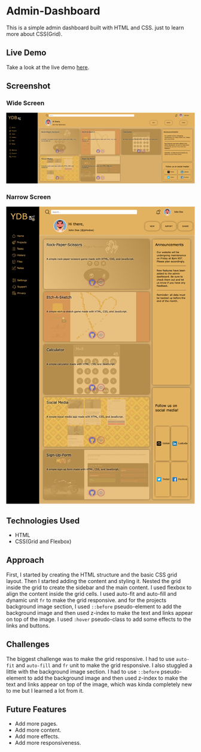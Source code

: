 # Admin-Dashboard

This is a simple admin dashboard built with HTML and CSS. just to learn more about CSS(Grid).

## Live Demo

Take a look at the live demo [here](https://mosmn.github.io/Admin-Dashboard/).

## Screenshot

### Wide Screen

![wide](imgs/wide.png)

### Narrow Screen

![narrow](imgs/narrow.png)

## Technologies Used

- HTML
- CSS(Grid and Flexbox)

## Approach

First, I started by creating the HTML structure and the basic CSS grid layout. Then I started adding the content and styling it. Nested the grid inside the grid to create the sidebar and the main content. I used flexbox to align the content inside the grid cells. I used auto-fit and auto-fill and dynamic unit `fr` to make the grid responsive. and for the projects background image section, I used `::before` pseudo-element to add the background image and then used z-index to make the text and links appear on top of the image. I used `:hover` pseudo-class to add some effects to the links and buttons.

## Challenges

The biggest challenge was to make the grid responsive. I had to use `auto-fit` and `auto-fill` and `fr` unit to make the grid responsive. I also stuggled a little with the background image section. I had to use `::before` pseudo-element to add the background image and then used z-index to make the text and links appear on top of the image, which was kinda completely new to me but I learned a lot from it.

## Future Features

- Add more pages.
- Add more content.
- Add more effects.
- Add more responsiveness.
